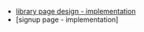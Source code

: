 * [library page design - implementation](https://github.com/zuri-training/CC-Generator-Team127/issues/44)
* [signup page - implementation]

